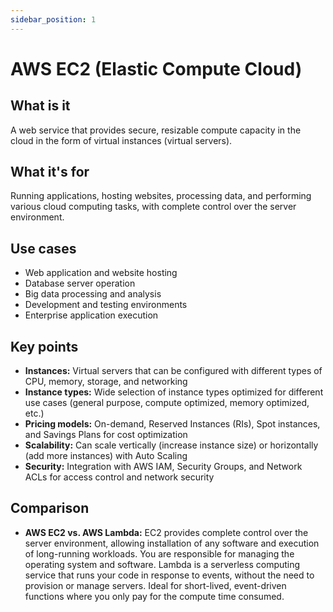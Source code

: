 ```yaml
---
sidebar_position: 1
---
```


# AWS EC2 (Elastic Compute Cloud)

## What is it
A web service that provides secure, resizable compute capacity in the cloud in the form of virtual instances (virtual servers).

## What it's for
Running applications, hosting websites, processing data, and performing various cloud computing tasks, with complete control over the server environment.

## Use cases
- Web application and website hosting
- Database server operation
- Big data processing and analysis
- Development and testing environments
- Enterprise application execution

## Key points
- **Instances:** Virtual servers that can be configured with different types of CPU, memory, storage, and networking
- **Instance types:** Wide selection of instance types optimized for different use cases (general purpose, compute optimized, memory optimized, etc.)
- **Pricing models:** On-demand, Reserved Instances (RIs), Spot instances, and Savings Plans for cost optimization
- **Scalability:** Can scale vertically (increase instance size) or horizontally (add more instances) with Auto Scaling
- **Security:** Integration with AWS IAM, Security Groups, and Network ACLs for access control and network security

## Comparison
- **AWS EC2 vs. AWS Lambda:** EC2 provides complete control over the server environment, allowing installation of any software and execution of long-running workloads. You are responsible for managing the operating system and software. Lambda is a serverless computing service that runs your code in response to events, without the need to provision or manage servers. Ideal for short-lived, event-driven functions where you only pay for the compute time consumed. 
